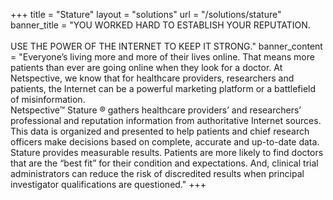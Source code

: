 +++
title = "Stature"
layout = "solutions" 
url = "/solutions/stature"
banner_title   = "YOU WORKED HARD TO ESTABLISH YOUR REPUTATION.<br><br>USE THE POWER OF THE INTERNET TO KEEP IT STRONG."
banner_content = "Everyone’s living more and more of their lives online. That means more patients than ever are going online when they look for a doctor. At Netspective, we know that for healthcare providers, researchers and patients, the Internet can be a powerful marketing platform or a battlefield of misinformation.<br>Netspective™ Stature ® gathers healthcare providers’ and researchers’ professional and reputation information from authoritative Internet sources. This data is organized and presented to help patients and chief research officers make decisions based on complete, accurate and up-to-date data.<br>Stature provides measurable results. Patients are more likely to find doctors that are the “best fit” for their condition and expectations. And, clinical trial administrators can reduce the risk of discredited results when principal investigator qualifications are questioned."
+++